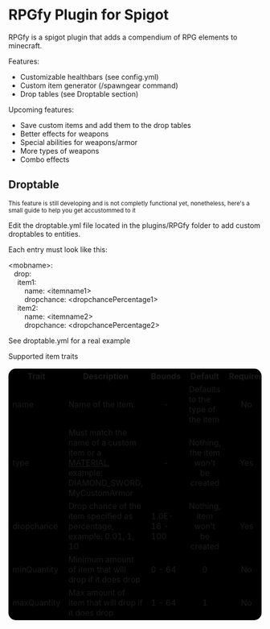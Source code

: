 # RPGfy Plugin for Spigot

RPGfy is a spigot plugin that adds a compendium of RPG elements to minecraft.

Features: 
* Customizable healthbars (see config.yml)
* Custom item generator (/spawngear command)
* Drop tables (see Droptable section)

Upcoming features:
* Save custom items and add them to the drop tables
* Better effects for weapons 
* Special abilities for weapons/armor
* More types of weapons
* Combo effects


## Droptable 
<small> This feature is still developing and is not
completly functional yet, nonetheless, 
here's a small guide to help you get accustommed to it</small>

Edit the droptable.yml file located in the plugins/RPGfy folder to
add custom droptables to entities.

Each entry must look like this: 

\<mobname>:<br>&ensp;
    drop:<br>&ensp;&ensp;
        item1:<br> &ensp;&ensp;&ensp;&ensp;
            name: \<itemname1><br>&ensp;&ensp;&ensp;&ensp;
            dropchance: \<dropchancePercentage1><br>&ensp;&ensp;
        item2:<br>&ensp;&ensp;&ensp;&ensp;
            name: \<itemname2><br>&ensp;&ensp;&ensp;&ensp;
            dropchance: \<dropchancePercentage2>

See droptable.yml for a real example

Supported item traits

<table style="border-radius: 15px; background-color: #000000">
    <tr>
        <th>Trait</th>
        <th>Description</th>
        <th>Bounds</th>
        <th>Default</th>
        <th>Required</th>
    </tr>
    <tr>
        <td>name</td>
        <td>Name of the item</td>
        <td style="text-align: center;">-</td>
        <td>Defaults to the type of the item</td>
        <td style="text-align: center;">No</td>
    </tr>
    <tr>
        <td>type</td>
        <td>Must match the name of a custom item
        or a <a href="https://hub.spigotmc.org/javadocs/bukkit/org/bukkit/Material.html">MATERIAL</a>, example: DIAMOND_SWORD, MyCustomArmor</td>
        <td style="text-align: center;">-</td>
        <td style="text-align: center;">Nothing, the item won't be created</td>    
        <td style="text-align: center;">Yes</td>
    </tr>
    <tr>
        <td>dropchance</td>
        <td>Drop chance of the item specified as percentage, example: 0.01, 1, 10</td>
        <td>1.0E-16 - 100</td>
        <td style="text-align: center;">Nothing, item won't be created</td>    
        <td style="text-align: center;">Yes</td>
    </tr>
    <tr>
        <td>minQuantity</td>
        <td>Minimum amount of item that will drop if it does drop</td>
        <td>0 - 64</td>
        <td style="text-align: center;">0</td>    
        <td style="text-align: center;">No</td>
    </tr>
    <tr>
        <td>maxQuantity</td>
        <td>Max amount of item that will drop if it does drop</td>
        <td>1 - 64</td>
        <td style="text-align: center;">1</td>    
        <td style="text-align: center;">No</td>
    </tr>
</table>


